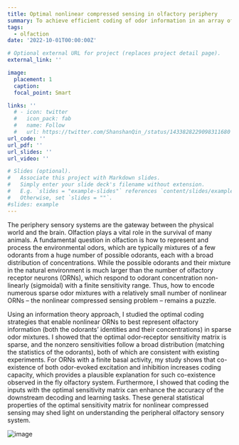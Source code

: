 ```yaml
---
title: Optimal nonlinear compressed sensing in olfactory periphery
summary: To achieve efficient coding of odor information in an array of nonlinear olfactory receptors, the odor-receptor sensitivity matrix must be sparse. This sparsity depends on the statistics of environmental odors. We used analytical calclation and extensive numerical simulation to study the optimal sensitivity matrix for recptors with and without spontaneous (background) activity.
tags:
  - olfaction
date: '2022-10-01T00:00:00Z'

# Optional external URL for project (replaces project detail page).
external_link: ''

image:
  placement: 1
  caption:
  focal_point: Smart

links: ''
  # - icon: twitter
  #   icon_pack: fab
  #   name: Follow
  #   url: https://twitter.com/ShanshanQin_/status/1433828229098311680
url_code: ''
url_pdf: ''
url_slides: ''
url_video: ''

# Slides (optional).
#   Associate this project with Markdown slides.
#   Simply enter your slide deck's filename without extension.
#   E.g. `slides = "example-slides"` references `content/slides/example-slides.md`.
#   Otherwise, set `slides = ""`.
#slides: example
---
```

The periphery sensory systems are the gateway between the physical world and the brain. Olfaction plays a vital role in the survival of many animals. A fundamental question in olfaction is how to represent and process the environmental odors, which are typically mixtures of a few odorants from a huge number of possible odorants, each with a broad distribution of concentrations. While the possible odorants and their mixture in the natural environment is much larger than the number of olfactory receptor neurons (ORNs), which respond to odorant concentration non- linearly (sigmoidal) with a finite sensitivity range. Thus, how to encode numerous sparse odor mixtures with a relatively small number of nonlinear ORNs – the nonlinear compressed sensing problem – remains a puzzle.

Using an information theory approach, I studied the optimal coding strategies that enable nonlinear ORNs to best represent olfactory information (both the odorants’ identities and their concentrations) in sparse odor mixtures. I showed that the optimal odor-receptor sensitivity matrix is sparse, and the nonzero sensitivities follow a broad distribution (matching the statistics of the odorants), both of which are consistent with existing experiments. For ORNs with a finite basal activity, my study shows that co-existence of both odor-evoked excitation and inhibition increases coding capacity, which provides a plausible explanation for such co-existence observed in the fly olfactory system. Furthermore, I showed that coding the inputs with the optimal sensitivity matrix can enhance the accuracy of the downstream decoding and learning tasks. These general statistical properties of the optimal sensitivity matrix for nonlinear compressed sensing may shed light on understanding the peripheral olfactory sensory system.

![image](olfaction_cs_EI.jpg)
